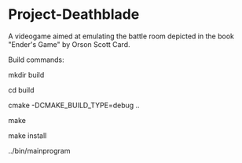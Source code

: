 # Project-Deathblade
A videogame aimed at emulating the battle room depicted in the book "Ender's Game" by Orson Scott Card.

Build commands:

mkdir build

cd build

cmake -DCMAKE_BUILD_TYPE=debug ..

make

make install

../bin/mainprogram
